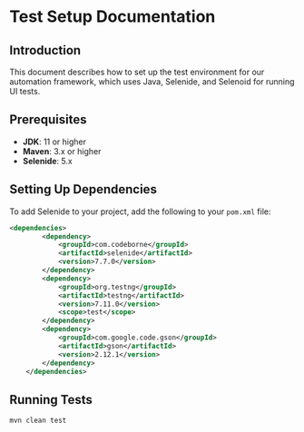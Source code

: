 # Test Setup Documentation

## Introduction
This document describes how to set up the test environment for our automation framework, which uses Java, Selenide, and Selenoid for running UI tests.

## Prerequisites
- **JDK**: 11 or higher
- **Maven**: 3.x or higher
- **Selenide**: 5.x

## Setting Up Dependencies
To add Selenide to your project, add the following to your `pom.xml` file:

```xml
<dependencies>
        <dependency>
            <groupId>com.codeborne</groupId>
            <artifactId>selenide</artifactId>
            <version>7.7.0</version>
        </dependency>
        <dependency>
            <groupId>org.testng</groupId>
            <artifactId>testng</artifactId>
            <version>7.11.0</version>
            <scope>test</scope>
        </dependency>
        <dependency>
            <groupId>com.google.code.gson</groupId>
            <artifactId>gson</artifactId>
            <version>2.12.1</version>
        </dependency>
    </dependencies>
```

## Running Tests
```bash
mvn clean test
```
